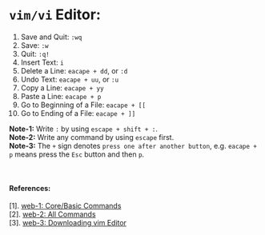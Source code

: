 # `vim/vi` Editor:

01. Save and Quit: `:wq`
02. Save: `:w`
03. Quit: `:q!`
04. Insert Text: `i`
05. Delete a Line: `eacape + dd`, or `:d`
06. Undo Text: `eacape + uu`, or `:u`
07. Copy a Line: `eacape + yy`
08. Paste a Line: `eacape + p`
09. Go to Beginning of a File: `eacape + [[`
10. Go to Ending of a File: `eacape + ]]`


**Note-1:** Write `:` by using `escape + shift + :`. <br/>
**Note-2:** Write any command by using `escape` first. <br/>
**Note-3:** The `+` sign denotes `press one after another button`, e.g. `eacape + p` means press the `Esc` button and then `p`. <br/>

&nbsp;

#### References:
[1]. [web-1: Core/Basic Commands](https://linuxhandbook.com/basic-vim-commands/) <br/>
[2]. [web-2: All Commands](https://www.keycdn.com/blog/vim-commands) <br/>
[3]. [web-3: Downloading vim Editor](https://phoenixnap.com/kb/how-to-install-vim-ubuntu) <br/>
